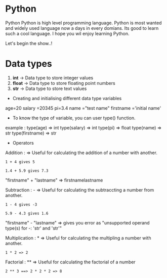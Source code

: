 # Python
Python
Python is high level programming language. Python is most wanted and widely used language now a days in every domians. Its good to learn such a cool language. I hope you wil enjoy learning Python.

Let's begin the show..!

# Data types

1) **int**    -> Data type to store integer values
2) **float**  -> Data type to store floating point numbers
3) **str**    -> Data type to store text values

- Creating and initialising different data type variables

age=20
salary =20345
pi=3.4
name ="test name"
firstname ='initial name'

- To know the type of variable, you can user type() function.

example : type(age) => int
type(salary)        => int
type(pi)            => float
type(name)          => str
type(firstname)     => str

- Operators

Addition  :   => Useful for calculating the addition of a number with another.

    1 + 4 gives 5

    1.4 + 5.9 gives 7.3

"firstname" + "lastname" => firstnamelastname

Subtraction  : -  => Useful for calculating the subtraccting a number from another.

    1 - 4 gives -3

    5.9 - 4.3 gives 1.6

"firstname" - "lastname" => gives you error as "unsupported operand type(s) for -: 'str' and 'str'"

Multiplication  : * => Useful for calculating the multipling a number with another.

    1 * 2 => 2

Factorial : **  =>  Useful for calculating the factorial of a number

    2 ** 3 ==> 2 * 2 * 2 => 8
